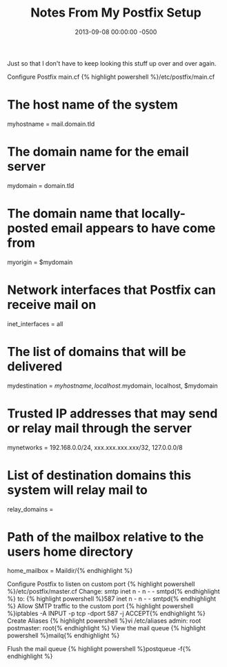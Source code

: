 ﻿---
layout: post
title:  Notes From My Postfix Setup
date:   2013-09-08 00:00:00 -0500
categories: IT
---






Just so that I don't have to keep looking this stuff up over and over again.

Configure Postfix main.cf
{% highlight powershell %}/etc/postfix/main.cf
# The host name of the system
myhostname = mail.domain.tld
# The domain name for the email server
mydomain = domain.tld
# The domain name that locally-posted email appears to have come from
myorigin = $mydomain
# Network interfaces that Postfix can receive mail on
inet_interfaces = all
# The list of domains that will be delivered
mydestination = $myhostname, localhost.$mydomain, localhost, $mydomain
# Trusted IP addresses that may send or relay mail through the server
mynetworks = 192.168.0.0/24, xxx.xxx.xxx.xxx/32, 127.0.0.0/8
# List of destination domains this system will relay mail to
relay_domains =
# Path of the mailbox relative to the users home directory
home_mailbox = Maildir/{% endhighlight %}

Configure Postfix to listen on custom port
{% highlight powershell %}/etc/postfix/master.cf
Change:
smtp inet n - n - - smtpd{% endhighlight %}
to:
{% highlight powershell %}587 inet n - n - - smtpd{% endhighlight %}
Allow SMTP traffic to the custom port
{% highlight powershell %}iptables -A INPUT -p tcp -dport 587 -j ACCEPT{% endhighlight %}
Create Aliases
{% highlight powershell %}vi /etc/aliases
admin:  root
postmaster: root{% endhighlight %}
View the mail queue
{% highlight powershell %}mailq{% endhighlight %}


Flush the mail queue
{% highlight powershell %}postqueue -f{% endhighlight %}



